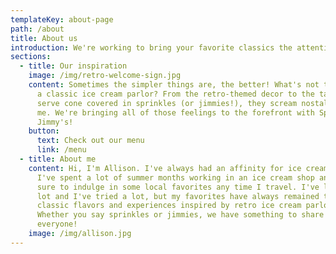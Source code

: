 ```yaml
---
templateKey: about-page
path: /about
title: About us
introduction: We're working to bring your favorite classics the attention they deserve.
sections:
  - title: Our inspiration
    image: /img/retro-welcome-sign.jpg
    content: Sometimes the simpler things are, the better! What's not to love about
      a classic ice cream parlor? From the retro-themed decor to the tall soft
      serve cone covered in sprinkles (or jimmies!), they scream nostalgia to
      me. We're bringing all of those feelings to the forefront with Sprink &
      Jimmy's!
    button:
      text: Check out our menu
      link: /menu
  - title: About me
    content: Hi, I'm Allison. I've always had an affinity for ice cream. In fact,
      I've spent a lot of summer months working in an ice cream shop and make
      sure to indulge in some local favorites any time I travel. I've learned a
      lot and I've tried a lot, but my favorites have always remained the
      classic flavors and experiences inspired by retro ice cream parlors.
      Whether you say sprinkles or jimmies, we have something to share with
      everyone!
    image: /img/allison.jpg
---
```

